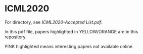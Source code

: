 # ICML2020

For directory, see *ICML2020-Accepted List.pdf*.

In this pdf file, papers highlighted in YELLOW/ORANGE are in this repository. 

PINK highlighted means interesting papers not available online.
